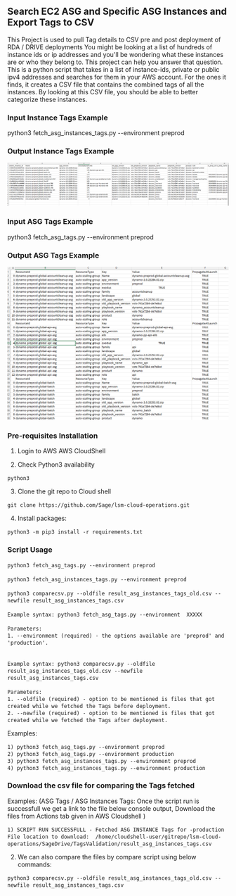 ## Search EC2 ASG  and Specific ASG Instances and Export Tags to CSV

This Project is used to pull Tag details to CSV pre and post deployment of RDA / DRIVE deployments You might be looking at a list of hundreds of instance ids or ip addresses and you'll be wondering what these instances are or who they belong to.  This project can help you answer that question.  This is a python script that takes in a list of instance-ids, private or public ipv4 addresses and searches for them in your AWS account.  For the ones it finds, it creates a CSV file that contains the combined tags of all the instances.  By looking at this CSV file, you should be able to better categorize these instances.

### Input Instance Tags Example

python3 fetch_asg_instances_tags.py --environment preprod

### Output Instance Tags Example

![Example Input](images/output_asg_instances_tags.PNG?raw=true "Title")

### Input ASG Tags Example

python3 fetch_asg_tags.py --environment preprod

### Output ASG Tags Example

![Example Input](images/output_asg_tags.PNG?raw=true "Title")


### Pre-requisites Installation
1. Login to AWS AWS CloudShell

2. Check Python3 availability

  ```
  python3 
  ```
3. Clone the git repo to Cloud shell
  ```
  git clone https://github.com/Sage/lsm-cloud-operations.git
  ```

4. Install packages:
  ```
  python3 -m pip3 install -r requirements.txt
  ```

### Script Usage
```
python3 fetch_asg_tags.py --environment preprod

python3 fetch_asg_instances_tags.py --environment preprod

python3 comparecsv.py --oldfile result_asg_instances_tags_old.csv --newfile result_asg_instances_tags.csv

Example syntax: python3 fetch_asg_tags.py --environment  XXXXX

Parameters:
1. --environment (required) - the options available are 'preprod' and 'production'.


Example syntax: python3 comparecsv.py --oldfile result_asg_instances_tags_old.csv --newfile result_asg_instances_tags.csv

Parameters:
1. --oldfile (required) - option to be mentioned is files that got created while we fetched the Tags before deployment.
2. --newfile (required) - option to be mentioned is files that got created while we fetched the Tags after deployment.

```

Examples:
```
1) python3 fetch_asg_tags.py --environment preprod
2) python3 fetch_asg_tags.py --environment production
3) python3 fetch_asg_instances_tags.py --environment preprod
4) python3 fetch_asg_instances_tags.py --environment production
```


### Download the csv file for comparing the Tags fetched

Examples:
(ASG Tags / ASG Instances Tags: Once the script run is successfull we get a link to the file below console output, Download the files from Actions tab given in AWS Cloudshell )
```
1) SCRIPT RUN SUCCESSFULL - Fetched ASG INSTANCE Tags for -production
File location to download:  /home/cloudshell-user/gitrepo/lsm-cloud-operations/SageDrive/TagsValidation/result_asg_instances_tags.csv
```
2) We can also compare the files by compare script using below commands:
```
python3 comparecsv.py --oldfile result_asg_instances_tags_old.csv --newfile result_asg_instances_tags.csv
```


